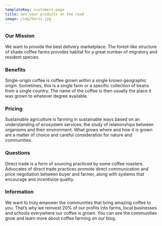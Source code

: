 ```yaml
---
templateKey: customers-page
title: Get your products on the road
image: /img/horiz.jpg
---
```

### Our Mission
We want to provide the best delivery marketplace. The forest-like structure of shade coffee farms provides habitat for a great number of migratory and resident species.

### Benefits
Single-origin coffee is coffee grown within a single known geographic origin. Sometimes, this is a single farm or a specific collection of beans from a single country. The name of the coffee is then usually the place it was grown to whatever degree available.

### Pricing
Sustainable agriculture is farming in sustainable ways based on an understanding of ecosystem services, the study of relationships between organisms and their environment. What grows where and how it is grown are a matter of choice and careful consideration for nature and communities.

### Questions
Direct trade is a form of sourcing practiced by some coffee roasters. Advocates of direct trade practices promote direct communication and price negotiation between buyer and farmer, along with systems that encourage and incentivize quality.

### Information
We want to truly empower the communities that bring amazing coffee to you. That’s why we reinvest 20% of our profits into farms, local businesses and schools everywhere our coffee is grown. You can see the communities grow and learn more about coffee farming on our blog.
